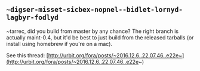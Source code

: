## `~digser-misset-sicbex-nopnel--bidlet-lornyd-lagbyr-fodlyd`
~tarrec, did you build from master by any chance? The right branch is actually maint-0.4, but it'd be best to just build from the released tarballs (or install using homebrew if you're on a mac).

See this thread: [http://urbit.org/fora/posts/~2016.12.6..22.07.46..e22e~](http://urbit.org/fora/posts/~2016.12.6..22.07.46..e22e~)